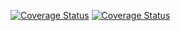 [![Coverage Status](https://coveralls.io/repos/github/Nadi13/Kosmos/badge.svg?branch=rotate)](https://coveralls.io/github/Nadi13/Kosmos?branch=rotate)
[![Coverage Status](https://coveralls.io/repos/github/Nadi13/Kosmos/badge.svg?branch=move)](https://coveralls.io/github/Nadi13/Kosmos?branch=move)
